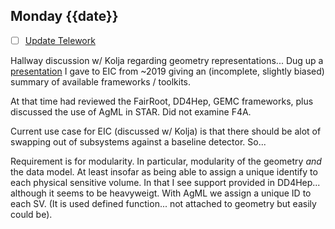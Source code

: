 ## Monday {{date}}

- [ ] [Update Telework](https://docs.google.com/spreadsheets/d/16AZZBiKL1s6eGgH2KFiJPnD8-TjRsC0HYy4Qdmbr358/edit#gid=0)

Hallway discussion w/ Kolja regarding geometry representations...  Dug up a [presentation](https://docs.google.com/presentation/d/1cXiCbyErepP6Hs8_O0mw4AnWj4jptTXAnbL7EFVh4I8/edit?usp=sharing) I gave to EIC from ~2019 giving an (incomplete, slightly biased) summary of available frameworks / toolkits.

At that time had reviewed the FairRoot, DD4Hep, GEMC frameworks, plus discussed the use of AgML in STAR.  Did not examine F4A.  

Current use case for EIC (discussed w/ Kolja) is that there should be alot of swapping out of subsystems against a baseline detector.  So...

Requirement is for modularity.   In particular, modularity of the geometry *and* the data model.  At least insofar as being able to assign a unique identify to each physical sensitive volume.  In that I see support provided in DD4Hep... although it seems to be heavyweigt.  With AgML we assign a unique ID to each SV.  (It is used defined function... not attached to geometry but easily could be).  

